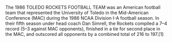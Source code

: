 The 1986 TOLEDO ROCKETS FOOTBALL TEAM was an American football team that represented the University of Toledo in the Mid-American Conference (MAC) during the 1986 NCAA Division I-A football season. In their fifth season under head coach Dan Simrell, the Rockets compiled a 7–4 record (5–3 against MAC opponents), finished in a tie for second place in the MAC, and outscored all opponents by a combined total of 216 to 197.[1]
